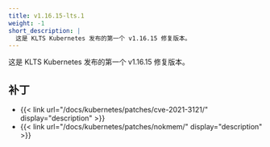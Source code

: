 ```yaml
---
title: v1.16.15-lts.1
weight: -1
short_description: |
  这是 KLTS Kubernetes 发布的第一个 v1.16.15 修复版本。
---
```


这是 KLTS Kubernetes 发布的第一个 v1.16.15 修复版本。

## 补丁

- {{< link url="/docs/kubernetes/patches/cve-2021-3121/" display="description" >}}
- {{< link url="/docs/kubernetes/patches/nokmem/" display="description" >}}
